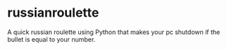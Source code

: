 # russianroulette
A quick russian roulette using Python that makes your pc shutdown if the bullet is equal to your number.
